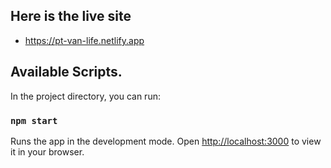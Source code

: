 ## Here is the live site

- https://pt-van-life.netlify.app 

## Available Scripts.

In the project directory, you can run:

### `npm start`

Runs the app in the development mode.
Open [http://localhost:3000](http://localhost:3000) to view it in your browser.
